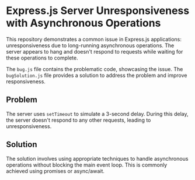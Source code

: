 # Express.js Server Unresponsiveness with Asynchronous Operations

This repository demonstrates a common issue in Express.js applications: unresponsiveness due to long-running asynchronous operations. The server appears to hang and doesn't respond to requests while waiting for these operations to complete.

The `bug.js` file contains the problematic code, showcasing the issue. The `bugSolution.js` file provides a solution to address the problem and improve responsiveness.

## Problem
The server uses `setTimeout` to simulate a 3-second delay. During this delay, the server doesn't respond to any other requests, leading to unresponsiveness.

## Solution
The solution involves using appropriate techniques to handle asynchronous operations without blocking the main event loop. This is commonly achieved using promises or async/await.